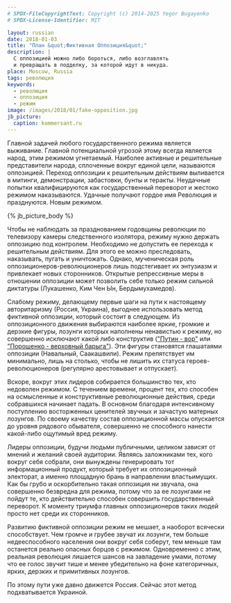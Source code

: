```yaml
---
# SPDX-FileCopyrightText: Copyright (c) 2014-2025 Yegor Bugayenko
# SPDX-License-Identifier: MIT

layout: russian
date: 2018-01-03
title: "План &quot;Фиктивная Оппозиция&quot;"
description: |
  С оппозицией можно либо бороться, либо возглавлять
  и превращать в подделку, за которой идут в никуда.
place: Moscow, Russia
tags: революция
keywords:
  - революция
  - оппозиция
  - режим
image: /images/2018/01/fake-opposition.jpg
jb_picture:
  caption: kommersant.ru
---
```


Главной задачей любого государственного режима является выживание. Главной
потенциальной угрозой этому всегда является народ, этим режимом угнетаемый.
Наиболее активные и решительные представители народа, сплоченные
вокруг единой цели, называются оппозицией. Переход оппозиции к решительным
действиям выливается в митинги, демонстрации, забастовки, бунты и теракты.
Неудачные попытки квалифицируются как государственный переворот и жестоко
режимом наказываются. Удачные получают гордое имя Революция и празднуются.
Новым режимом.

<!--more-->

{% jb_picture_body %}

Чтобы не наблюдать за празднованием годовщины революции по телевизору
камеры следственного изолятора, режиму нужно держать оппозицию под контролем.
Необходимо не допустить ее перехода к решительным действиям. Для этого
ее можно преследовать, наказывать, пугать и уничтожать. Однако, мученическая
роль оппозиционеров-революционеров лишь подстегивает их энтузиазм и привлекает
новых сторонников. Открытые репрессивные меры в отношении оппозиции может
позволить себе только режим сильной диктатуры (Лукашенко, Ким Чен Ын, Бердымухамедов).

Слабому режиму, делающему первые шаги на пути к настоящему авторитаризму (Россия, Украина),
выгоднее использовать метод фиктивной оппозиции, который состоит в следующем.
Из оппозиционного движения выбираются наиболее яркие, громкие и дерзкие
фигуры, лозунги которых наполнены ненавистью к режиму, но совершенно исключают
какой либо конструктив (["Путин - вор"](https://ru.tsn.ua/svit/putin-vor-navalnyy-vypustil-srochnoe-obraschenie-pered-mitingom-v-centr-moskvy-875985.html)
или ["Порошенко - верховный барыга"](https://tvzvezda.ru/news/vstrane_i_mire/content/201709172023-wh7p.htm)).
Эти фигуры становятся глашатаями оппозиции (Навальный, Саакашвили).
Режим препятствует им минимально, лишь на столько, чтобы не лишить
их статуса героев-революционеров (регулярно арестовывает и отпускает).

Вскоре, вокруг этих лидеров собирается большинство тех, кто недоволен режимом.
С течением времени, процент тех, кто способен на осмысленные и конструктивные
революционные действия, среди собравшихся начинает падать. В основном
благодаря интенсивному поступлению восторженных ценителей звучных и зачастую матерных
лозунгов. По своему качеству состав оппозиционной массы опускается до уровня
рядового обывателя, совершенно не способного нанести какой-либо ощутимый
вред режиму.

Лидеры оппозиции, будучи людьми публичными, целиком зависят от мнений и желаний
своей аудитории. Являясь заложниками тех, кого вокруг себя собрали, они
вынуждены генерировать тот информационный продукт, который требует
их оппозиционный электорат, а именно площадную брань в направлении властьимущих.
Как бы грубо и оскорбительно такая оппозиция ни звучала, она совершенно
безвредна для режима, потому что за ее лозунгами не пойдут те, кто действительно способен
совершить государственный переворот. К моменту триумфа главных оппозиционеров
таких людей просто нет среди их сторонников.

Развитию фиктивной оппозиции режим не мешает, а наоборот всячески способствует.
Чем громче и грубее звучат их лозунги, тем больше недееспособного населения
они вокруг себя соберут, тем меньше там останется реально опасных борцов
с режимом. Одновременно с этим, реальная революция лишается шансов на завладение
умами, потому что ее голос звучит тише и менее убедительно на фоне категоричных,
ярких, дерзких и примитивных лозунгов.

По этому пути уже давно движется Россия.
Сейчас этот метод подхватывается Украиной.

